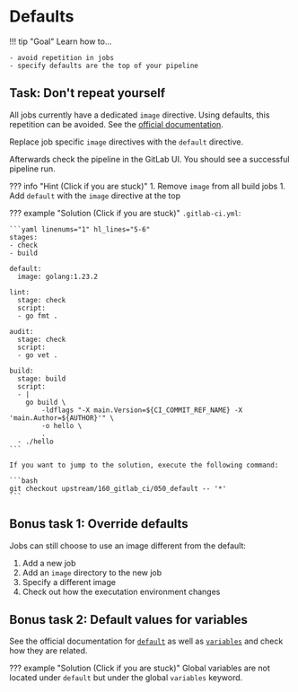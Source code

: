 # Defaults

!!! tip "Goal"
    Learn how to...

    - avoid repetition in jobs
    - specify defaults are the top of your pipeline

## Task: Don't repeat yourself

All jobs currently have a dedicated `image` directive. Using defaults, this repetition can be avoided. See the [official documentation](https://docs.gitlab.com/ee/ci/yaml/#default).

Replace job specific `image` directives with the `default` directive.

Afterwards check the pipeline in the GitLab UI. You should see a successful pipeline run.

??? info "Hint (Click if you are stuck)"
    1. Remove `image` from all build jobs
    1. Add `default` with the `image` directive at the top

??? example "Solution (Click if you are stuck)"
    `.gitlab-ci.yml`:
    
    ```yaml linenums="1" hl_lines="5-6"
    stages:
    - check
    - build

    default:
      image: golang:1.23.2

    lint:
      stage: check
      script:
      - go fmt .

    audit:
      stage: check
      script:
      - go vet .

    build:
      stage: build
      script:
      - |
        go build \
            -ldflags "-X main.Version=${CI_COMMIT_REF_NAME} -X 'main.Author=${AUTHOR}'" \
            -o hello \
            .
      - ./hello
    ```
    
    If you want to jump to the solution, execute the following command:

    ```bash
    git checkout upstream/160_gitlab_ci/050_default -- '*'
    ```

## Bonus task 1: Override defaults

Jobs can still choose to use an image different from the default:

1. Add a new job
1. Add an `image` directory to the new job
1. Specify a different image
1. Check out how the executation environment changes

## Bonus task 2: Default values for variables

See the official documentation for [`default`](https://docs.gitlab.com/ee/ci/yaml/#default) as well as [`variables`](https://docs.gitlab.com/ee/ci/yaml/#variables) and check how they are related.

??? example "Solution (Click if you are stuck)"
    Global variables are not located under `default` but under the global `variables` keyword.
